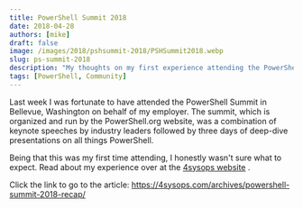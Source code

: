 ```yaml
---
title: PowerShell Summit 2018
date: 2018-04-28
authors: [mike]
draft: false
image: /images/2018/pshsummit-2018/PSHSummit2018.webp
slug: ps-summit-2018
description: "My thoughts on my first experience attending the PowerShell Summit."
tags: [PowerShell, Community]
---
```


Last week I was fortunate to have attended the PowerShell Summit in Bellevue, Washington on behalf of my employer. The summit, which is organized and run by the PowerShell.org website, was a combination of keynote speeches by industry leaders followed by three days of deep-dive presentations on all things PowerShell.

Being that this was my first time attending, I honestly wasn't sure what to expect. Read about my experience over at the [4sysops website](https://4sysops.com/archives/powershell-summit-2018-recap/) .

Click the link to go to the article:
<https://4sysops.com/archives/powershell-summit-2018-recap/>
